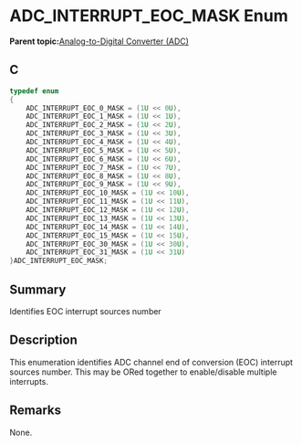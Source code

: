 # ADC\_INTERRUPT\_EOC\_MASK Enum

**Parent topic:**[Analog-to-Digital Converter \(ADC\)](GUID-056D5DD2-57C5-445D-95F9-F4FCAA2DFDE1.md)

## C

```c
typedef enum
{
    ADC_INTERRUPT_EOC_0_MASK = (1U << 0U),
    ADC_INTERRUPT_EOC_1_MASK = (1U << 1U),
    ADC_INTERRUPT_EOC_2_MASK = (1U << 2U),
    ADC_INTERRUPT_EOC_3_MASK = (1U << 3U),
    ADC_INTERRUPT_EOC_4_MASK = (1U << 4U),
    ADC_INTERRUPT_EOC_5_MASK = (1U << 5U),
    ADC_INTERRUPT_EOC_6_MASK = (1U << 6U),
    ADC_INTERRUPT_EOC_7_MASK = (1U << 7U),
    ADC_INTERRUPT_EOC_8_MASK = (1U << 8U),
    ADC_INTERRUPT_EOC_9_MASK = (1U << 9U),
    ADC_INTERRUPT_EOC_10_MASK = (1U << 10U),
    ADC_INTERRUPT_EOC_11_MASK = (1U << 11U),
    ADC_INTERRUPT_EOC_12_MASK = (1U << 12U),
    ADC_INTERRUPT_EOC_13_MASK = (1U << 13U),
    ADC_INTERRUPT_EOC_14_MASK = (1U << 14U),
    ADC_INTERRUPT_EOC_15_MASK = (1U << 15U),
    ADC_INTERRUPT_EOC_30_MASK = (1U << 30U),
    ADC_INTERRUPT_EOC_31_MASK = (1U << 31U)
}ADC_INTERRUPT_EOC_MASK;
```

## Summary

Identifies EOC interrupt sources number

## Description

This enumeration identifies ADC channel end of conversion \(EOC\) interrupt sources number. This may be ORed together to enable/disable multiple interrupts.

## Remarks

None.

